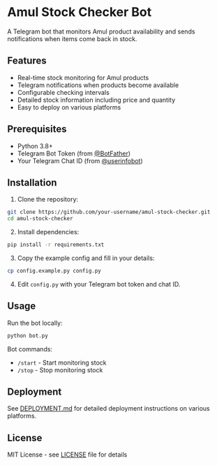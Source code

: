 # Amul Stock Checker Bot

A Telegram bot that monitors Amul product availability and sends notifications when items come back in stock.

## Features

- Real-time stock monitoring for Amul products
- Telegram notifications when products become available
- Configurable checking intervals
- Detailed stock information including price and quantity
- Easy to deploy on various platforms

## Prerequisites

- Python 3.8+
- Telegram Bot Token (from [@BotFather](https://t.me/botfather))
- Your Telegram Chat ID (from [@userinfobot](https://t.me/userinfobot))

## Installation

1. Clone the repository:
```bash
git clone https://github.com/your-username/amul-stock-checker.git
cd amul-stock-checker
```

2. Install dependencies:
```bash
pip install -r requirements.txt
```

3. Copy the example config and fill in your details:
```bash
cp config.example.py config.py
```

4. Edit `config.py` with your Telegram bot token and chat ID.

## Usage

Run the bot locally:
```bash
python bot.py
```

Bot commands:
- `/start` - Start monitoring stock
- `/stop` - Stop monitoring stock

## Deployment

See [DEPLOYMENT.md](DEPLOYMENT.md) for detailed deployment instructions on various platforms.

## License

MIT License - see [LICENSE](LICENSE) file for details
